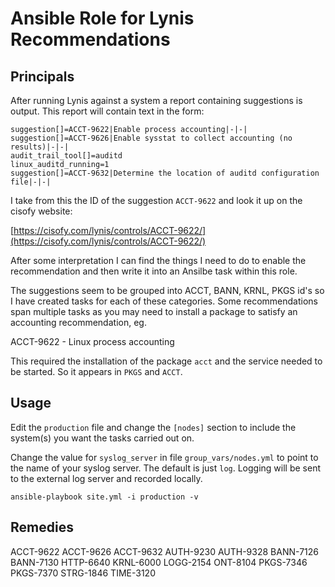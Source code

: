 # Ansible Role for Lynis Recommendations

## Principals

After running Lynis against a system a report containing suggestions is output. This report will contain text in the form:

```text
suggestion[]=ACCT-9622|Enable process accounting|-|-|
suggestion[]=ACCT-9626|Enable sysstat to collect accounting (no results)|-|-|
audit_trail_tool[]=auditd
linux_auditd_running=1
suggestion[]=ACCT-9632|Determine the location of auditd configuration file|-|-|
```

I take from this the ID of the suggestion `ACCT-9622` and look it up on the cisofy website:

[https://cisofy.com/lynis/controls/ACCT-9622/](https://cisofy.com/lynis/controls/ACCT-9622/)

After some interpretation I can find the things I need to do to enable the recommendation and then write it into an Ansilbe task within this role.

The suggestions seem to be grouped into ACCT, BANN, KRNL, PKGS id's so I have created tasks for each of these categories. Some recommendations span multiple tasks as you may need to install a package to satisfy an accounting recommendation, eg.

ACCT-9622 - Linux process accounting

This required the installation of the package `acct` and the service needed to be started. So it appears in `PKGS` and `ACCT`.

## Usage

Edit the `production` file and change the `[nodes]` section to include the system(s) you want the tasks carried out on.

Change the value for `syslog_server` in file `group_vars/nodes.yml` to point to the name of your syslog server. The default is just `log`. Logging will be sent to the external log server and recorded locally.

```shell
ansible-playbook site.yml -i production -v
```

## Remedies

ACCT-9622
ACCT-9626
ACCT-9632
AUTH-9230
AUTH-9328
BANN-7126
BANN-7130
HTTP-6640
KRNL-6000
LOGG-2154
ONT-8104
PKGS-7346
PKGS-7370
STRG-1846
TIME-3120
